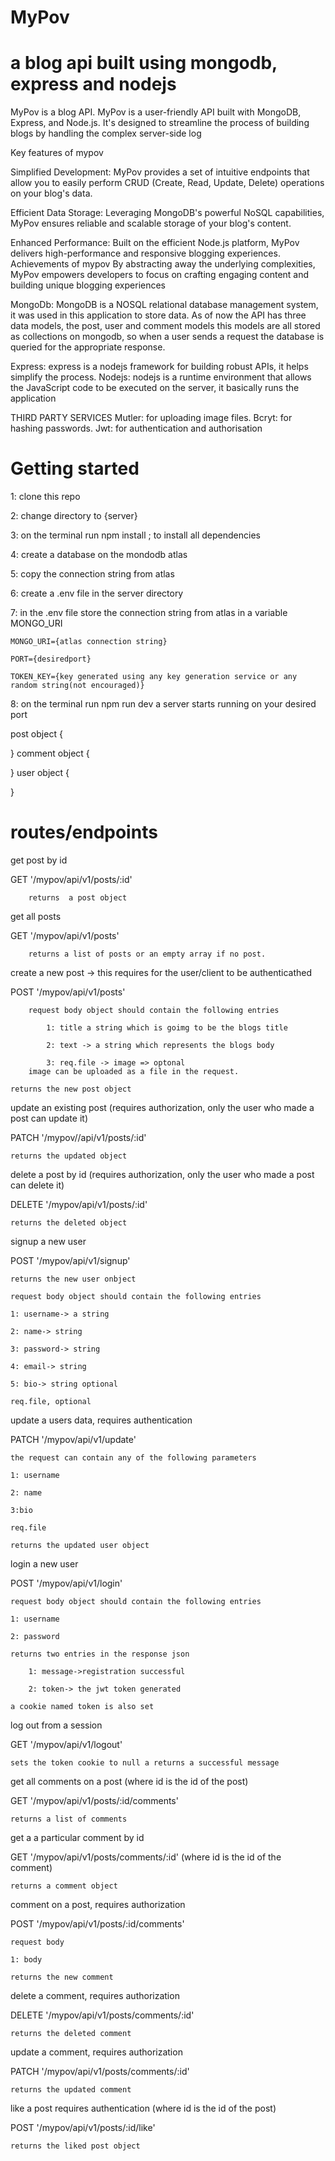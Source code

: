 # MyPov
# a blog api built using  mongodb, express and nodejs

MyPov is a blog API.
MyPov is a user-friendly API built with MongoDB, Express, and Node.js. It's designed to streamline the process of building blogs by handling the complex server-side log

Key features of mypov

Simplified Development: MyPov provides a set of intuitive endpoints that allow you to easily perform CRUD (Create, Read, Update, Delete) operations on your blog's data.

Efficient Data Storage: Leveraging MongoDB's powerful NoSQL capabilities, MyPov ensures reliable and scalable storage of your blog's content.

Enhanced Performance: Built on the efficient Node.js platform, MyPov delivers high-performance and responsive blogging experiences.
Achievements of mypov
By abstracting away the underlying complexities, MyPov empowers developers to focus on crafting engaging content and building unique blogging experiences

MongoDb: MongoDB is a NOSQL relational database management system, it was used in this application to store data.
As of now the API has three data models, the post, user and comment models this models are all stored as collections on mongodb, so when a user sends a request the database is queried for the appropriate response.

Express: express is a nodejs framework for building robust APIs, it helps simplify the process.
Nodejs: nodejs is a runtime environment that allows the JavaScript code to be executed on the server, it basically runs the application 

THIRD PARTY SERVICES
Mutler: for uploading image files.
Bcryt: for hashing passwords.
Jwt: for authentication and authorisation 

# Getting started
1: clone this repo

2: change directory to {server}

3: on the terminal run 
    npm install ; to install all dependencies

4: create a database on the mondodb atlas

5: copy the connection string from atlas

6: create a .env file in the server directory

7: in the .env file
    store the connection string from atlas in a variable MONGO_URI
    
    MONGO_URI={atlas connection string}
    
    PORT={desiredport}
    
    TOKEN_KEY={key generated using any key generation service or any random string(not encouraged)}

8: on the terminal run npm run dev
    a server starts running on your desired port

post object
{

}
comment object
{

}
user object
{

}


# routes/endpoints
get post by id

GET '/mypov/api/v1/posts/:id'
        
        returns  a post object

get all posts

GET '/mypov/api/v1/posts'
    
        returns a list of posts or an empty array if no post. 

create a new post -> this requires for the user/client to be authenticathed

POST '/mypov/api/v1/posts'

        request body object should contain the following entries
        
            1: title a string which is goimg to be the blogs title
            
            2: text -> a string which represents the blogs body

            3: req.file -> image => optonal
        image can be uploaded as a file in the request.
    
    returns the new post object


update an existing post (requires authorization, only the user who made a post can update it)

PATCH '/mypov//api/v1/posts/:id'
    
    returns the updated object

delete a post by id (requires authorization, only the user who made a post can delete it)

DELETE '/mypov/api/v1/posts/:id'

    returns the deleted object


signup a new user

POST '/mypov/api/v1/signup'
    
    returns the new user onbject

    request body object should contain the following entries
    
    1: username-> a string
    
    2: name-> string
    
    3: password-> string
    
    4: email-> string
    
    5: bio-> string optional
    
    req.file, optional


update a users data, requires authentication

PATCH '/mypov/api/v1/update'

    the request can contain any of the following parameters
    
    1: username
    
    2: name
    
    3:bio
    
    req.file
    
    returns the updated user object


login a new user

POST '/mypov/api/v1/login' 

    request body object should contain the following entries
    
    1: username
    
    2: password
    
    returns two entries in the response json
    
        1: message->registration successful
        
        2: token-> the jwt token generated
    
    a cookie named token is also set 


log out from a session

GET '/mypov/api/v1/logout'

    sets the token cookie to null a returns a successful message


get all comments on a post (where id is the id of the post)

GET '/mypov/api/v1/posts/:id/comments'

    returns a list of comments


get a a particular comment by id

GET '/mypov/api/v1/posts/comments/:id' (where id is the id of the comment)

    returns a comment object


comment on a post, requires authorization

POST '/mypov/api/v1/posts/:id/comments'

    request body
    
    1: body
    
    returns the new comment


delete a comment,  requires authorization

DELETE '/mypov/api/v1/posts/comments/:id'

    returns the deleted comment


update a comment, requires authorization

PATCH '/mypov/api/v1/posts/comments/:id'

    returns the updated comment


like a post requires authentication (where id is the id of the post)

POST '/mypov/api/v1/posts/:id/like'

    returns the liked post object

